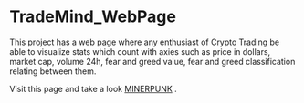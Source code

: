 # TradeMind_WebPage
This project has a web page where any enthusiast of Crypto Trading be able to visualize stats which count with axies such as price in dollars, market cap, volume 24h, fear and greed value, fear and greed classification relating between them.

Visit this page and take a look [MINERPUNK](http://minerpunk.com) .